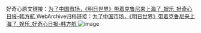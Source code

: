 好奇心原文链接：[为了中国市场，《明日世界》带着克鲁尼来上海了_娱乐_好奇心日报-韩方航 ](https://www.qdaily.com/articles/10039.html)
WebArchive归档链接：[为了中国市场，《明日世界》带着克鲁尼来上海了_娱乐_好奇心日报-韩方航 ](http://web.archive.org/web/20190623155503/https://www.qdaily.com/articles/10039.html)
![image](http://ww3.sinaimg.cn/large/007d5XDply1g3vuxjs7lkj30u01p7x1p)